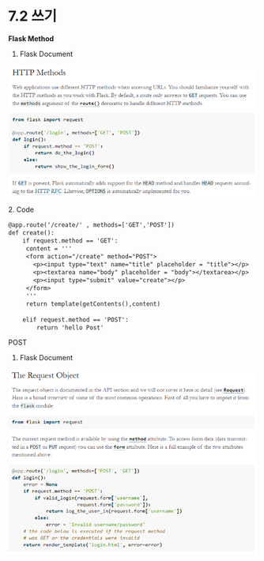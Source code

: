 # 7.2 쓰기

**Flask Method**

1. Flask Document

![](<../../.gitbook/assets/화면 캡처 2022-05-09 153327.png>)

2\.  Code

```
@app.route('/create/' , methods=['GET','POST'])
def create():
    if request.method == 'GET':
     content = '''
     <form action="/create" method="POST">
       <p><input type="text" name="title" placeholder = "title"></p>
       <p><textarea name="body" placeholder = "body"></textarea></p>
       <p><input type="submit" value="create"></p>
     </form>  
     '''
     return template(getContents(),content)
    
    elif request.method == 'POST':
        return 'hello Post'
```



POST&#x20;

1. Flask Document

![](<../../.gitbook/assets/화면 캡처 2022-05-09 153642.png>)
